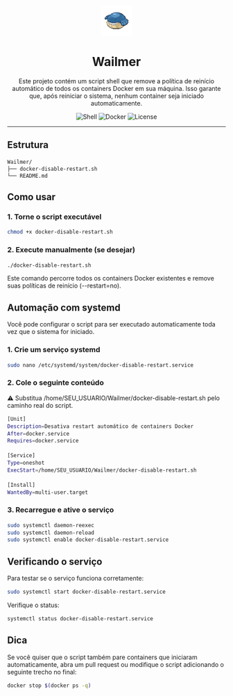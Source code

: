 <div align="center">
  <img src="./assets/Wailmer.png" width="70" height="70" alt="Wailmer logo">
  
  <h1>Wailmer</h1>

  <p>Este projeto contém um script shell que remove a política de reinício automático de todos os containers Docker em sua máquina. Isso garante que, após reiniciar o sistema, nenhum container seja iniciado automaticamente.</p>

  <p>
    <img src="https://img.shields.io/badge/Shell_Script-100%25-brightgreen" alt="Shell">
    <img src="https://img.shields.io/badge/docker-257bd6?style=flat&logo=docker&logoColor=white" alt="Docker">
    <img src="https://img.shields.io/badge/license-MIT-blue" alt="License">
  </p>
</div>

---

## Estrutura
```
Wailmer/
├── docker-disable-restart.sh
└── README.md
```

## Como usar

### 1. Torne o script executável

```bash
chmod +x docker-disable-restart.sh
```

### 2. Execute manualmente (se desejar)

```bash
./docker-disable-restart.sh
```

Este comando percorre todos os containers Docker existentes e remove suas políticas de reinício (--restart=no).

## Automação com systemd

Você pode configurar o script para ser executado automaticamente toda vez que o sistema for iniciado.

### 1. Crie um serviço systemd

```bash
sudo nano /etc/systemd/system/docker-disable-restart.service
```

### 2. Cole o seguinte conteúdo

⚠️ Substitua /home/SEU_USUARIO/Wailmer/docker-disable-restart.sh pelo caminho real do script.

```bash
[Unit]
Description=Desativa restart automático de containers Docker
After=docker.service
Requires=docker.service

[Service]
Type=oneshot
ExecStart=/home/SEU_USUARIO/Wailmer/docker-disable-restart.sh

[Install]
WantedBy=multi-user.target
```

### 3. Recarregue e ative o serviço

```bash
sudo systemctl daemon-reexec
sudo systemctl daemon-reload
sudo systemctl enable docker-disable-restart.service
```

## Verificando o serviço

Para testar se o serviço funciona corretamente:

```bash
sudo systemctl start docker-disable-restart.service
```

Verifique o status:

```bash
systemctl status docker-disable-restart.service
```

## Dica

Se você quiser que o script também pare containers que iniciaram automaticamente, abra um pull request ou modifique o script adicionando o seguinte trecho no final:

```bash
docker stop $(docker ps -q)
```